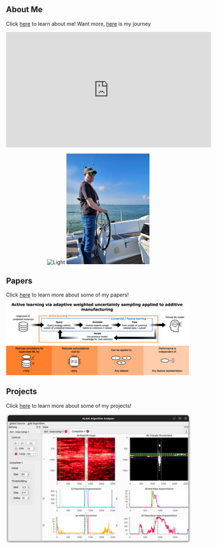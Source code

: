 
## About Me

Click [here](/ABOUT) to learn about me! Want more, [here](/MORE) is my journey  
<iframe 
        width="560" 
        height="315" 
        src="https://www.youtube.com/embed/19c1h6Nx0Eo?si=i_OIV8sXVCBf-og3?autoplay=1" 
        title="YouTube video player" 
        frameborder="0" 
        allow="accelerometer; autoplay; clipboard-write; encrypted-media; gyroscope; picture-in-picture; web-share" 
        allowfullscreen
        allow="autoplay"
></iframe>

<!-- [![Everything Is AWESOME](https://img.youtube.com/vi/19c1h6Nx0Eo/0.jpg)](https://www.youtube.com/watch?v=19c1h6Nx0Eo "Everything Is AWESOME")
<!--  -->
<!-- <div align="center">
      <a href="https://www.youtube.com/watch?v=19c1h6Nx0Eo">
         <img src="https://img.youtube.com/vi/19c1h6Nx0Eo/0.jpg" style="width:100%;">
      </a>
</div> -->

<p align="center">
  <img alt="Light" src="images/skiing_solden.jpg" width="45%">
  <img alt="Dark" src="images/sailing_northsea.jpg" width="45%">
</p>

## Papers
Click [here](/PAPERS) to learn more about some of my papers! 

<img src="https://github.com/gijsvanhoutum/awus/blob/master/icons/al.jpg?raw=true">

## Projects

Click [here](/PROJECTS) to learn more about some of my projects! 

<img src="https://github.com/gijsvanhoutum/alan/blob/master/icons/screenshot.png?raw=true">

